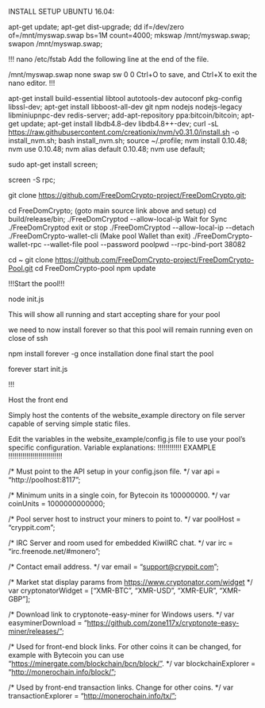 INSTALL SETUP UBUNTU 16.04:




apt-get update;
apt-get dist-upgrade;
dd if=/dev/zero of=/mnt/myswap.swap bs=1M count=4000;
mkswap /mnt/myswap.swap;
swapon /mnt/myswap.swap;

!!!
nano /etc/fstab
Add the following line at the end of the file.

/mnt/myswap.swap none swap sw 0 0
Ctrl+O to save, and Ctrl+X to exit the nano editor.
!!!


apt-get install build-essential libtool autotools-dev autoconf pkg-config libssl-dev;
apt-get install libboost-all-dev git npm nodejs nodejs-legacy libminiupnpc-dev redis-server;
add-apt-repository ppa:bitcoin/bitcoin;
apt-get update;
apt-get install libdb4.8-dev libdb4.8++-dev;
curl -sL https://raw.githubusercontent.com/creationix/nvm/v0.31.0/install.sh -o install_nvm.sh;
bash install_nvm.sh;
source ~/.profile;
nvm install 0.10.48;
nvm use 0.10.48;
nvm alias default 0.10.48;
nvm use default;

sudo apt-get install screen;

screen -S rpc;

git clone https://github.com/FreeDomCrypto-project/FreeDomCrypto.git;

cd FreeDomCrypto; (goto main source link above and setup)
cd build/release/bin;
./FreeDomCryptod --allow-local-ip
Wait for Sync
./FreeDomCryptod exit or stop
./FreeDomCryptod --allow-local-ip --detach
./FreeDomCrypto-wallet-cli (Make pool Wallet than exit)
./FreeDomCrypto-wallet-rpc --wallet-file pool --password poolpwd --rpc-bind-port 38082

cd ~
git clone https://github.com/FreeDomCrypto-project/FreeDomCrypto-Pool.git
cd FreeDomCrypto-pool
npm update

!!!Start the pool!!!

node init.js

This will show all running and start accepting share for your pool

we need to now install forever so that this pool will remain running even on close of ssh

npm install forever -g
once installation done final start the pool

forever start init.js

!!!

Host the front end 

Simply host the contents of the website_example directory on file server capable of serving simple static files.

Edit the variables in the website_example/config.js file to use your pool’s specific configuration. Variable explanations:
!!!!!!!!!!!! EXAMPLE !!!!!!!!!!!!!!!!!!!!!!!!!!!


/* Must point to the API setup in your config.json file. */
var api = “http://poolhost:8117”;

/* Minimum units in a single coin, for Bytecoin its 100000000. */
var coinUnits = 1000000000000;

/* Pool server host to instruct your miners to point to. */
var poolHost = “cryppit.com”;

/* IRC Server and room used for embedded KiwiIRC chat. */
var irc = “irc.freenode.net/#monero”;

/* Contact email address. */
var email = “support@cryppit.com”;

/* Market stat display params from https://www.cryptonator.com/widget */
var cryptonatorWidget = [“XMR-BTC”, “XMR-USD”, “XMR-EUR”, “XMR-GBP”];

/* Download link to cryptonote-easy-miner for Windows users. */
var easyminerDownload = “https://github.com/zone117x/cryptonote-easy-miner/releases/”;

/* Used for front-end block links. For other coins it can be changed, for example with
Bytecoin you can use “https://minergate.com/blockchain/bcn/block/”. */
var blockchainExplorer = “http://monerochain.info/block/”;

/* Used by front-end transaction links. Change for other coins. */
var transactionExplorer = “http://monerochain.info/tx/”;




